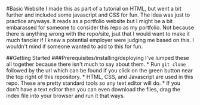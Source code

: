 #Basic Website
  I made this as part of a tutorial on HTML, but went a bit further and included some javascript and CSS for fun. 
  The idea was just to practice anyways. It reads as a portfolio website but I might be a bit embarassed for someone to consider
  this repo as my portfolio. Not because there is anything wrong with the repo/site, jsut that I would want to make it much fancier
  if I knew a potential employer were judging me based on this. I wouldn't mind if someone wanted to add to this for fun. 
  
 ##Getting Started
  ###Prerequisites/installing/deploying
    I've lumped these all together because there isn't much to say about them. 
    * Run `git clone` followed by the url which can be found if you click on the green button near the top right of this repository.
    * HTML, CSS, and Javascript are used in this repo. These are pretty standard tools so any text editor will do. 
      * If you don't have a text editor then you can even download the files, drag the index file into your browser and run it that ways.
    
  
